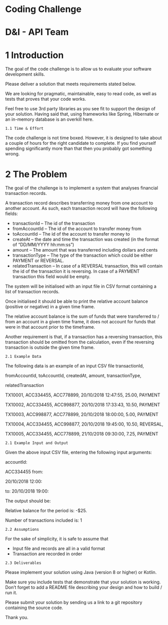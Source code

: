 # Coding Challenge

# D&I - API Team


# 1 Introduction

The goal of the code challenge is to allow us to evaluate your software
development skills.

Please deliver a solution that meets requirements stated below.

We are looking for pragmatic, maintainable, easy to read code, as well
as tests that proves that your code works.

Feel free to use 3rd party libraries as you see fit to support the design
of your solution. Having said that, using frameworks like Spring,
Hibernate or an in-memory database is an overkill here.

```
1.1 Time & Effort
```
The code challenge is not time boxed. However, it is designed to take
about a couple of hours for the right candidate to complete. If you find
yourself spending significantly more than that then you probably got
something wrong.


# 2 The Problem

The goal of the challenge is to implement a system that analyses
financial transaction records.

A transaction record describes transferring money from one account to
another account. As such, each transaction record will have the
following fields:

- transactionId – The id of the transaction
- fromAccountId – The id of the account to transfer money from
- toAccountId – The id of the account to transfer money to
- createAt – the date and time the transaction was created (in the
    format of
    “DD/MM/YYYY hh:mm:ss”)
- amount – The amount that was transferred including dollars and
    cents
- transactionType – The type of the transaction which could be
    either PAYMENT or REVERSAL.
- relatedTransaction – In case of a REVERSAL transaction, this
    will contain the id of the transaction it is reversing. In case of a
    PAYMENT transaction this field would be empty.

The system will be initialised with an input file in CSV format containing
a list of transaction records.

Once initialised it should be able to print the relative account balance
(positive or negative) in a given time frame.

The relative account balance is the sum of funds that were transferred
to / from an account in a given time frame, it does not account for funds
that were in that account prior to the timeframe.

Another requirement is that, if a transaction has a reversing transaction,
this transaction should be omitted from the calculation, even if the
reversing transaction is outside the given time frame.

```
2.1 Example Data
```

The following data is an example of an input CSV file transactionId,

fromAccountId, toAccountId, createdAt, amount, transactionType,

relatedTransaction

TX10001, ACC334455, ACC778899, 20/10/2018 12:47:55, 25.00, PAYMENT

TX10002, ACC334455, ACC998877, 20/10/2018 17:33:43, 10.50, PAYMENT

TX10003, ACC998877, ACC778899, 20/10/2018 18:00:00, 5.00, PAYMENT

TX10004, ACC334455, ACC998877, 20/10/2018 19:45:00, 10.50, REVERSAL,

TX10005, ACC334455, ACC778899, 21/10/2018 09:30:00, 7.25, PAYMENT

```
2.1 Example Input and Output
```
Given the above input CSV file, entering the following input arguments:

accountId:

ACC334455 from:

20/10/2018 12:00:

to: 20/10/2018 19:00:

The output should be:

Relative balance for the period is: -$25.

Number of transactions included is: 1

```
2.2 Assumptions
```
For the sake of simplicity, it is safe to assume that

- Input file and records are all in a valid format
- Transaction are recorded in order

```
2.3 Deliverables
```
Please implement your solution using Java (version 8 or higher) or Kotlin.


Make sure you include tests that demonstrate that your solution is working.
Don’t forget to add a README file describing your design and how to build
/ run it.

Please submit your solution by sending us a link to a git repository
containing the source code.

Thank you.


